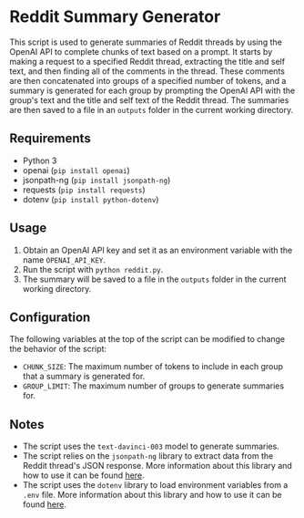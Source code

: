 # Reddit Summary Generator

This script is used to generate summaries of Reddit threads by using the OpenAI API to complete chunks of text based on a prompt. It starts by making a request to a specified Reddit thread, extracting the title and self text, and then finding all of the comments in the thread. These comments are then concatenated into groups of a specified number of tokens, and a summary is generated for each group by prompting the OpenAI API with the group's text and the title and self text of the Reddit thread. The summaries are then saved to a file in an `outputs` folder in the current working directory.

## Requirements

-   Python 3
-   openai (`pip install openai`)
-   jsonpath-ng (`pip install jsonpath-ng`)
-   requests (`pip install requests`)
-   dotenv (`pip install python-dotenv`)

## Usage

1.  Obtain an OpenAI API key and set it as an environment variable with the name `OPENAI_API_KEY`.
2.  Run the script with `python reddit.py`.
3.  The summary will be saved to a file in the `outputs` folder in the current working directory.

## Configuration

The following variables at the top of the script can be modified to change the behavior of the script:

-   `CHUNK_SIZE`: The maximum number of tokens to include in each group that a summary is generated for.
-   `GROUP_LIMIT`: The maximum number of groups to generate summaries for.

## Notes

-   The script uses the `text-davinci-003` model to generate summaries.
-   The script relies on the `jsonpath-ng` library to extract data from the Reddit thread's JSON response. More information about this library and how to use it can be found [here](https://jsonpath-ng.readthedocs.io/en/latest/).
-   The script uses the `dotenv` library to load environment variables from a `.env` file. More information about this library and how to use it can be found [here](https://pypi.org/project/python-dotenv/).